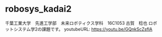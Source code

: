 # robosys_kadai2
千葉工業大学　先進工学部　未来ロボティクス学科　16C1053 古賀　稔也
ロボットシステム学2の課題です。
youtubeURL:
https://youtu.be/GQnkScZsfIA
